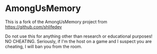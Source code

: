 # AmongUsMemory
This is a fork of the AmongUsMemory project from https://github.com/shlifedev

Do not use this for anything other than research or educational purposes! NO CHEATING. Seriously, if I'm the host on a game and I suspect you are cheating, I will ban you from the room.
